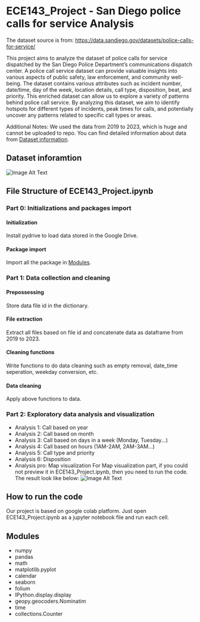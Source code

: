 # ECE143_Project - San Diego police calls for service Analysis

The dataset source is from: https://data.sandiego.gov/datasets/police-calls-for-service/

This project aims to analyze the dataset of police calls for service dispatched by the San Diego Police
Department’s communications dispatch center. A police call service dataset can provide valuable insights into
various aspects of public safety, law enforcement, and community well-being. The dataset contains various
attributes such as incident number, date/time, day of the week, location details, call type, disposition, beat,
and priority. This enriched dataset can allow us to explore a variety of patterns behind police call service.
By analyzing this dataset, we aim to identify hotspots for different types of incidents, peak times for calls,
and potentially uncover any patterns related to specific call types or areas.

Additional Notes: We used the data from 2019 to 2023, which is huge and cannot be uploaded to repo. You can find detailed information about data from [Dataset information](#jump). 

## <span id="jump">Dataset inforamtion</span>

![Image Alt Text](https://github.com/rayxuan2000/UCSD_ECE143_project/blob/e7b49164afbe4e7959522b9ca60591bfedec7cb6/additional/data_frame.png)
## File Structure of ECE143_Project.ipynb
### Part 0: Initializations and packages import
#### Initialization
Install pydrive to load data stored in the Google Drive.

#### Package import
Import all the package in [Modules](#jump).

### Part 1: Data collection and cleaning
#### Prepossessing
Store data file id in the dictionary.
#### File extraction
Extract all files based on file id and concatenate data as dataframe from 2019 to 2023.
#### Cleaning functions
Write functions to do data cleaning such as empty removal, date_time seperation, weekday conversion, etc. 
#### Data cleaning
Apply above functions to data.

### Part 2: Exploratory data analysis and visualization
* Analysis 1: Call based on year
* Analysis 2: Call based on month
* Analysis 3: Call based on days in a week (Monday, Tuesday...)
* Analysis 4: Call based on hours (1AM-2AM, 2AM-3AM...)
* Analysis 5: Call type and priority
* Analysis 6: Disposition
* Analysis pro: Map visualization
For Map visualization part, if you could not preview it in ECE143_Project.ipynb, then you need to run the code. The result look like below:
![Image Alt Text](https://github.com/rayxuan2000/UCSD_ECE143_project/blob/12cbd05facde7561caa34668568dc7510ad2b28a/additional/map.png)

## How to run the code
Our project is based on google colab platform. Just open ECE143_Project.ipynb as a jupyter notebook file and run each cell.

##   <span id="jump">Modules</span>
* numpy 
* pandas
* math
* matplotlib.pyplot
* calendar
* seaborn
* folium
* IPython.display.display
* geopy.geocoders.Nominatim
* time
* collections.Counter
